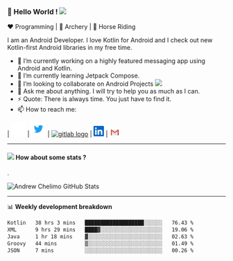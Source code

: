### 👋 Hello World !  <img src="https://github.com/TheDudeThatCode/TheDudeThatCode/blob/master/Assets/Earth.gif" width="24px">
  
:heart: Programming | :muscle: Archery | :horse: Horse Riding
  
I am an Android Developer. I love Kotlin for Android and I check out new Kotlin-first Android libraries in my free time.

- 🔭 I’m currently working on a highly featured messaging app using Android and Kotlin.
- 🌱 I’m currently learning Jetpack Compose.
- 👯 I’m looking to collaborate on Android Projects <img src="https://media.giphy.com/media/WUlplcMpOCEmTGBtBW/giphy.gif" width="30">
- 💬 Ask me about anything. I will try to help you as much as I can.
- ⚡ Quote: There is always time. You just have to find it.
- 📫 How to reach me:

| [<img src="https://raw.githubusercontent.com/Delta456/Delta456/master/img/github.png" alt="github logo" width="34">](https://github.com/Andre-max) | [<img src="https://raw.githubusercontent.com/Delta456/Delta456/master/img/twitter.png" alt="twitter logo" width="34">](https://twitter.com/TheOnlyOneCode) |  [<img src="https://raw.githubusercontent.com/Delta456/Delta456/master/img/gitlab.png" alt="gitlab logo" width="24">](https://gitlab.com/Andre-max) |  [<img src="https://github.com/Amchuz/Amchuz/blob/master/linkedin.jpeg" alt="linkedin logo" width="24">](https://www.linkedin.com/in/andrew-chelimo-63ba441b6/) |  [<img src="https://github.com/Amchuz/Amchuz/blob/master/gmail.jpeg" alt="gmail logo" width="24">](andrewchelimo2000@gmail.com)

----

#### <img src="https://media.giphy.com/media/VgCDAzcKvsR6OM0uWg/giphy.gif" width="70"> How about some stats ?
  
.    
   
![Andrew Chelimo GitHub Stats](https://github-readme-stats.vercel.app/api?username=Andre-max&show_icons=true&hide_border=true&&count_private=true&include_all_commits=true)

-------

📊 **Weekly development breakdown**
<!--START_SECTION:waka-->
```text
Kotlin   38 hrs 3 mins   ███████████████████░░░░░░   76.43 % 
XML      9 hrs 29 mins   ████▓░░░░░░░░░░░░░░░░░░░░   19.06 % 
Java     1 hr 18 mins    ▓░░░░░░░░░░░░░░░░░░░░░░░░   02.63 % 
Groovy   44 mins         ▒░░░░░░░░░░░░░░░░░░░░░░░░   01.49 % 
JSON     7 mins          ░░░░░░░░░░░░░░░░░░░░░░░░░   00.26 % 
```
<!--END_SECTION:waka-->
